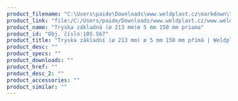 ```yaml
---
product_filename: "C:\Users\paide\Downloads\www.weldplast.cz\markdown\tryska-zakladni-o-213-mm-o-5-mm-150-mm-prima.md"
product_link: "file:/C:/Users/paide/Downloads/www.weldplast.cz/www.weldplast.cz/sk/tryska-zakladni-o-213-mm-o-5-mm-150-mm-prima"
product_name: "Tryska základná (ø 213 mm)ø 5 mm 150 mm priama"
product_id: "Obj. číslo:105.567"
product_title: "Tryska základní (ø 213 mm) ø 5 mm 150 mm přímá | Weldplast"
product_desc: ""
product_specs: ""
product_downloads: ""
product_href: ""
product_desc_2: ""
product_accessories: ""
product_similar: ""
---
```

